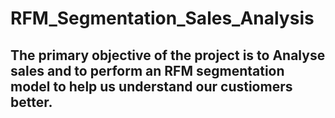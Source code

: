 # RFM_Segmentation_Sales_Analysis
## The primary objective of the project is to Analyse sales and to perform an RFM segmentation model to help us understand our custiomers better.
